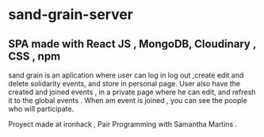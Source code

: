 # sand-grain-server
## SPA made with React JS , MongoDB, Cloudinary , CSS , npm 
sand grain is an aplication where user can log in log out ,create edit and delete solidarity events, and store in personal page. 
User also have the created and joined events , in a private page where he can edit, and refresh it to the global events .
When am event is joined , you can see the poople who will participate.

Proyect made at ironhack , 
Pair Programming with Samantha Martins .


